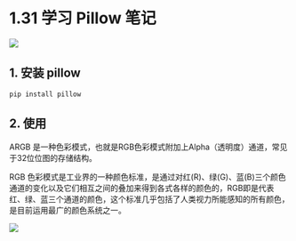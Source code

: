 # 1.31 学习 Pillow 笔记

![](http://image.iswbm.com/20200602135014.png)



## 1. 安装  pillow

```
pip install pillow
```



## 2. 使用

ARGB 是一种色彩模式，也就是RGB色彩模式附加上Alpha（透明度）通道，常见于32位位图的存储结构。

RGB 色彩模式是工业界的一种颜色标准，是通过对红(R)、绿(G)、蓝(B)三个颜色通道的变化以及它们相互之间的叠加来得到各式各样的颜色的，RGB即是代表红、绿、蓝三个通道的颜色，这个标准几乎包括了人类视力所能感知的所有颜色，是目前运用最广的颜色系统之一。





![](http://image.iswbm.com/20200607174235.png)